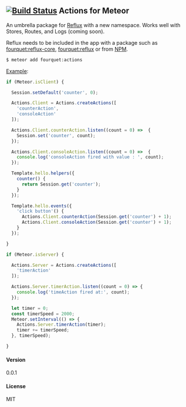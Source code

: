 [![Build Status](https://travis-ci.org/fourquet/meteor-package-actions.svg?branch=master)](https://travis-ci.org/fourquet/meteor-package-actions)
Actions for Meteor
--

An umbrella package for [Reflux](https://github.com/reflux/reflux-core) with a new namespace. Works well with Stores, Routes, and Logs (coming soon).

Reflux needs to be included in the app with a package such as [fourquet:reflux-core](https://github.com/fourquet/meteor-package-reflux-core),  [fourquet:reflux](https://github.com/fourquet/meteor-package-reflux) or from [NPM](https://www.npmjs.com/package/reflux-core).

```bash
$ meteor add fourquet:actions
```
[Example](https://github.com/fourquet/meteor-package-actions/tree/master/example):
```js
if (Meteor.isClient) {

  Session.setDefault('counter', 0);

  Actions.Client = Actions.createActions([
    'counterAction',
    'consoleAction'
  ]);

  Actions.Client.counterAction.listen((count = 0) =>  {
    Session.set('counter', count);
  });

  Actions.Client.consoleAction.listen((count = 0) =>  {
    console.log('consoleAction fired with value : ', count);
  });

  Template.hello.helpers({
    counter() {
      return Session.get('counter');
    }
  });

  Template.hello.events({
    'click button'() {
      Actions.Client.counterAction(Session.get('counter') + 1);
      Actions.Client.consoleAction(Session.get('counter') + 1);
    }
  });

}

if (Meteor.isServer) {

  Actions.Server = Actions.createActions([
    'timerAction'
  ]);

  Actions.Server.timerAction.listen((count = 0) => {
    console.log('timeAction fired at:', count);
  });

  let timer = 0;
  const timerSpeed = 2000;
  Meteor.setInterval(() => {
    Actions.Server.timerAction(timer);
    timer += timerSpeed;
  }, timerSpeed);

}
```
#### Version
0.0.1

#### License
MIT

